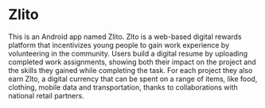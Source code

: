 # Zlito
This is an Android app named Zlito. Zlto is a web-based digital rewards platform that incentivizes young people to gain work experience by volunteering in the community. Users build a digital resume by uploading completed work assignments, showing both their impact on the project and the skills they gained while completing the task. For each project they also earn Zlto, a digital currency that can be spent on a range of items, like food, clothing, mobile data and transportation, thanks to collaborations with national retail partners. 
